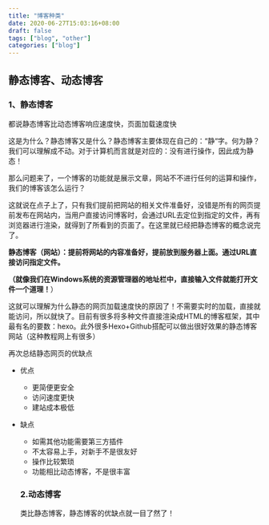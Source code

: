 ```yaml
---
title: "博客种类"
date: 2020-06-27T15:03:16+08:00
draft: false
tags: ["blog", "other"]
categories: ["blog"]
---
```




## 静态博客、动态博客

### 1、静态博客

都说静态博客比动态博客响应速度快，页面加载速度快

这是为什么？静态博客又是什么？静态博客主要体现在自己的：“静“字。何为静？我们可以理解成不动。对于计算机而言就是对应的：没有进行操作，因此成为静态！

那么问题来了，一个博客的功能就是展示文章，网站不不进行任何的运算和操作，我们的博客该怎么运行？

这就说在点子上了，只有我们提前把网站的相关文件准备好，没错是所有的网页提前发布在网站内，当用户直接访问博客时，会通过URL去定位到指定的文件，再有浏览器进行渲染，就得到了所看到的页面了。在这里就已经把静态博客的概念说完了。

**静态博客（网站）：提前将网站的内容准备好，提前放到服务器上面。通过URL直接访问指定文件。**

**（就像我们在Windows系统的资源管理器的地址栏中，直接输入文件就能打开文件一个道理！**）

这就可以理解为什么静态的网页加载速度快的原因了！不需要实时的加载，直接就能访问，所以就快了。目前有很多将多种文件直接渲染成HTML的博客框架，其中最有名的要数：hexo。此外很多Hexo+Github搭配可以做出很好效果的静态博客网站（这种教程网上有很多）

再次总结静态网页的优缺点

- 优点

  - 更简便更安全
  - 访问速度更快
  - 建站成本极低

- 缺点

  - 如需其他功能需要第三方插件
  - 不太容易上手，对新手不是很友好
  - 操作比较繁琐
  - 功能相比动态博客，不是很丰富

  ### 2.动态博客

  类比静态博客，静态博客的优缺点就一目了然了！